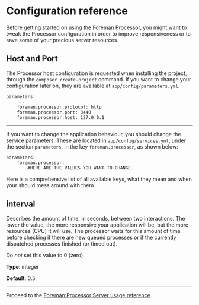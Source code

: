 Configuration reference
=======================

Before getting started on using the Foreman Processor, you might want to tweak the Processor configuration
in order to improve responsiveness or to save some of your precious server resources.

Host and Port
-------------

The Processor host configuration is requested when installing the project, through the `composer create-project`
command. If you want to change your configuration later on, they are available at `app/config/parameters.yml`.

    parameters:
        ...
        foreman.processor.protocol: http
        foreman.processor.port: 3440
        foreman.processor.host: 127.0.0.1
        
---

If you want to change the application behaviour, you should change the service parameters. These
are located in `app/config/services.yml`, under the section `parameters`, in the key `foreman.processor`, 
as shown below:

    parameters:
        foreman.processor:
            #HERE ARE THE VALUES YOU WANT TO CHANGE.

Here is a comprehensive list of all available keys, what they mean and when your should mess around with them.


interval
--------

Describes the amount of time, in seconds, between two interactions. The lower the value, the more responsive your
application will be, but the more resources (CPU) it will use. The processor waits for this amount of time before
checking if there are new queued processes or if the currently dispatched processes finished (or timed out).

Do *not* set this value to 0 (zero).

**Type**: integer

**Default**: 0.5

---

Proceed to the [Foreman:Processor Server usage reference](server.md).